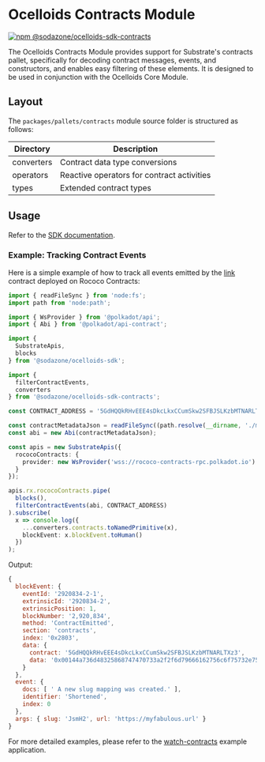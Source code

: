 # Ocelloids Contracts Module

<a href="https://www.npmjs.com/package/@sodazone/ocelloids-sdk-contracts">
  <img 
    src="https://img.shields.io/npm/v/@sodazone/ocelloids-sdk-contracts?color=69D2E7&labelColor=69D2E7&logo=npm&logoColor=333333"
    alt="npm @sodazone/ocelloids-sdk-contracts"
  />
</a>

The Ocelloids Contracts Module provides support for Substrate's contracts pallet, specifically for decoding contract messages, events, and constructors, and enables easy filtering of these elements. It is designed to be used in conjunction with the Ocelloids Core Module.

## Layout

The `packages/pallets/contracts` module source folder is structured as follows:

| Directory                    | Description                                |
|------------------------------|--------------------------------------------|
|  converters                  | Contract data type conversions             |
|  operators                   | Reactive operators for contract activities |
|  types                       | Extended contract types                    |

## Usage

Refer to the [SDK documentation](https://sodazone.github.io/ocelloids/).

### Example: Tracking Contract Events

Here is a simple example of how to track all events emitted by the [link](https://github.com/paritytech/link) contract deployed on Rococo Contracts:

```typescript
import { readFileSync } from 'node:fs';
import path from 'node:path';

import { WsProvider } from '@polkadot/api';
import { Abi } from '@polkadot/api-contract';

import {
  SubstrateApis,
  blocks
} from '@sodazone/ocelloids-sdk';

import {
  filterContractEvents,
  converters
} from '@sodazone/ocelloids-sdk-contracts';

const CONTRACT_ADDRESS = '5GdHQQkRHvEEE4sDkcLkxCCumSkw2SFBJSLKzbMTNARLTXz3';

const contractMetadataJson = readFileSync((path.resolve(__dirname, './metadata.json'))).toString();
const abi = new Abi(contractMetadataJson);

const apis = new SubstrateApis({
  rococoContracts: {
    provider: new WsProvider('wss://rococo-contracts-rpc.polkadot.io')
  }
});

apis.rx.rococoContracts.pipe(
  blocks(),
  filterContractEvents(abi, CONTRACT_ADDRESS)
).subscribe(
  x => console.log({
    ...converters.contracts.toNamedPrimitive(x),
    blockEvent: x.blockEvent.toHuman()
  })
);
```

Output:

```javascript
{
  blockEvent: {
    eventId: '2920834-2-1',
    extrinsicId: '2920834-2',
    extrinsicPosition: 1,
    blockNumber: '2,920,834',
    method: 'ContractEmitted',
    section: 'contracts',
    index: '0x2803',
    data: {
      contract: '5GdHQQkRHvEEE4sDkcLkxCCumSkw2SFBJSLKzbMTNARLTXz3',
      data: '0x00144a736d48325868747470733a2f2f6d79666162756c6f75732e75726c'
    }
  },
  event: {
    docs: [ ' A new slug mapping was created.' ],
    identifier: 'Shortened',
    index: 0
  },
  args: { slug: 'JsmH2', url: 'https://myfabulous.url' }
}
```

For more detailed examples, please refer to the [watch-contracts](https://github.com/sodazone/ocelloids/tree/main/examples/watch-contracts) example application.

